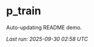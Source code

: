 # p_train

Auto-updating README demo.

<!--START_SECTION:status-->
_Last run: 2025-09-30 02:58 UTC_
<!--END_SECTION:status-->































































































































































































































































































































































































































































































































































































































































































































































































































































































































































